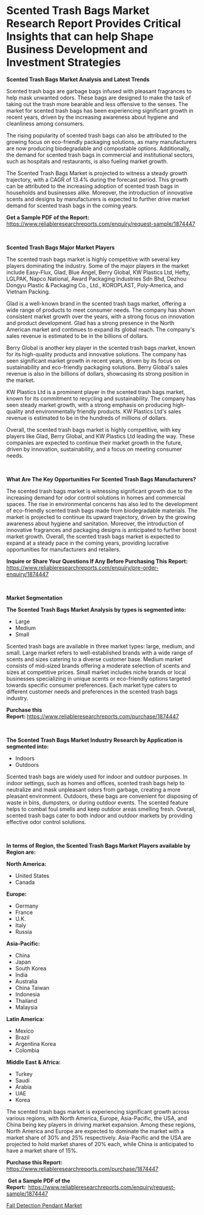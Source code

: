 <p><h1>Scented Trash Bags Market Research Report Provides Critical Insights that can help Shape Business Development and Investment Strategies</h1></p><p><strong>Scented Trash Bags Market Analysis and Latest Trends</strong></p>
<p><p>Scented trash bags are garbage bags infused with pleasant fragrances to help mask unwanted odors. These bags are designed to make the task of taking out the trash more bearable and less offensive to the senses. The market for scented trash bags has been experiencing significant growth in recent years, driven by the increasing awareness about hygiene and cleanliness among consumers.</p><p>The rising popularity of scented trash bags can also be attributed to the growing focus on eco-friendly packaging solutions, as many manufacturers are now producing biodegradable and compostable options. Additionally, the demand for scented trash bags in commercial and institutional sectors, such as hospitals and restaurants, is also fueling market growth.</p><p>The Scented Trash Bags Market is projected to witness a steady growth trajectory, with a CAGR of 13.4% during the forecast period. This growth can be attributed to the increasing adoption of scented trash bags in households and businesses alike. Moreover, the introduction of innovative scents and designs by manufacturers is expected to further drive market demand for scented trash bags in the coming years.</p></p>
<p><strong>Get a Sample PDF of the Report:&nbsp;</strong> <a href="https://www.reliableresearchreports.com/enquiry/request-sample/1874447">https://www.reliableresearchreports.com/enquiry/request-sample/1874447</a></p>
<p>&nbsp;</p>
<p><strong>Scented Trash Bags Major Market Players</strong></p>
<p><p>The scented trash bags market is highly competitive with several key players dominating the industry. Some of the major players in the market include Easy-Flux, Glad, Blue Angel, Berry Global, KW Plastics Ltd, Hefty, LGLPAK, Napco National, Award Packaging Industries Sdn Bhd, Dezhou Dongyu Plastic & Packaging Co., Ltd., KOROPLAST, Poly-America, and Vietnam Packing. </p><p>Glad is a well-known brand in the scented trash bags market, offering a wide range of products to meet consumer needs. The company has shown consistent market growth over the years, with a strong focus on innovation and product development. Glad has a strong presence in the North American market and continues to expand its global reach. The company's sales revenue is estimated to be in the billions of dollars.</p><p>Berry Global is another key player in the scented trash bags market, known for its high-quality products and innovative solutions. The company has seen significant market growth in recent years, driven by its focus on sustainability and eco-friendly packaging solutions. Berry Global's sales revenue is also in the billions of dollars, showcasing its strong position in the market.</p><p>KW Plastics Ltd is a prominent player in the scented trash bags market, known for its commitment to recycling and sustainability. The company has seen steady market growth, with a strong emphasis on producing high-quality and environmentally friendly products. KW Plastics Ltd's sales revenue is estimated to be in the hundreds of millions of dollars.</p><p>Overall, the scented trash bags market is highly competitive, with key players like Glad, Berry Global, and KW Plastics Ltd leading the way. These companies are expected to continue their market growth in the future, driven by innovation, sustainability, and a focus on meeting consumer needs.</p></p>
<p>&nbsp;</p>
<p><strong>What Are The Key Opportunities For Scented Trash Bags Manufacturers?</strong></p>
<p><p>The scented trash bags market is witnessing significant growth due to the increasing demand for odor control solutions in homes and commercial spaces. The rise in environmental concerns has also led to the development of eco-friendly scented trash bags made from biodegradable materials. The market is projected to continue its upward trajectory, driven by the growing awareness about hygiene and sanitation. Moreover, the introduction of innovative fragrances and packaging designs is anticipated to further boost market growth. Overall, the scented trash bags market is expected to expand at a steady pace in the coming years, providing lucrative opportunities for manufacturers and retailers.</p></p>
<p><strong>Inquire or Share Your Questions If Any Before Purchasing This Report:</strong> <a href="https://www.reliableresearchreports.com/enquiry/pre-order-enquiry/1874447">https://www.reliableresearchreports.com/enquiry/pre-order-enquiry/1874447</a></p>
<p>&nbsp;</p>
<p><strong>Market Segmentation</strong></p>
<p><strong>The Scented Trash Bags Market Analysis by types is segmented into:</strong></p>
<p><ul><li>Large</li><li>Medium</li><li>Small</li></ul></p>
<p><p>Scented trash bags are available in three market types: large, medium, and small. Large market refers to well-established brands with a wide range of scents and sizes catering to a diverse customer base. Medium market consists of mid-sized brands offering a moderate selection of scents and sizes at competitive prices. Small market includes niche brands or local businesses specializing in unique scents or eco-friendly options targeted towards specific consumer preferences. Each market type caters to different customer needs and preferences in the scented trash bags industry.</p></p>
<p><strong>Purchase this Report:&nbsp;</strong><a href="https://www.reliableresearchreports.com/purchase/1874447">https://www.reliableresearchreports.com/purchase/1874447</a></p>
<p>&nbsp;</p>
<p><strong>The Scented Trash Bags Market Industry Research by Application is segmented into:</strong></p>
<p><ul><li>Indoors</li><li>Outdoors</li></ul></p>
<p><p>Scented trash bags are widely used for indoor and outdoor purposes. In indoor settings, such as homes and offices, scented trash bags help to neutralize and mask unpleasant odors from garbage, creating a more pleasant environment. Outdoors, these bags are convenient for disposing of waste in bins, dumpsters, or during outdoor events. The scented feature helps to combat foul smells and keep outdoor areas smelling fresh. Overall, scented trash bags cater to both indoor and outdoor markets by providing effective odor control solutions.</p></p>
<p>&nbsp;</p>
<p><strong>In terms of Region, the Scented Trash Bags Market Players available by Region are:</strong></p>
<p>
    <p> <strong> North America: </strong>
        <ul>
            <li>United States</li>
            <li>Canada</li>
        </ul>
        </p> 
    <p> <strong> Europe: </strong>
        <ul>
            <li>Germany</li>
            <li>France</li>
            <li>U.K.</li>
            <li>Italy</li>
            <li>Russia</li>
        </ul>
        </p> 
    <p> <strong> Asia-Pacific: </strong>
        <ul>
            <li>China</li>
            <li>Japan</li>
            <li>South Korea</li>
            <li>India</li>
            <li>Australia</li>
            <li>China Taiwan</li>
            <li>Indonesia</li>
            <li>Thailand</li>
            <li>Malaysia</li>
        </ul>
        </p> 
    <p> <strong> Latin America: </strong>
        <ul>
            <li>Mexico</li>
            <li>Brazil</li>
            <li>Argentina Korea</li>
            <li>Colombia</li>
        </ul>
        </p> 
    <p> <strong> Middle East & Africa: </strong>
        <ul>
            <li>Turkey</li>
            <li>Saudi</li>
            <li>Arabia</li>
            <li>UAE</li>
            <li>Korea</li>
        </ul>
    </p>
    </p>
<p><p>The scented trash bags market is experiencing significant growth across various regions, with North America, Europe, Asia-Pacific, the USA, and China being key players in driving market expansion. Among these regions, North America and Europe are expected to dominate the market with a market share of 30% and 25% respectively. Asia-Pacific and the USA are projected to hold market shares of 20% each, while China is anticipated to have a market share of 15%.</p></p>
<p><strong>Purchase this Report: </strong><a href="https://www.reliableresearchreports.com/purchase/1874447">https://www.reliableresearchreports.com/purchase/1874447</a></p>
<p>&nbsp;<strong>Get a Sample PDF of the Report:&nbsp;&nbsp;</strong><a href="https://www.reliableresearchreports.com/enquiry/request-sample/1874447">https://www.reliableresearchreports.com/enquiry/request-sample/1874447</a></p>
<p><strong></strong></p>
<p><p><a href="https://github.com/ashepherd82/Market-Research-Report-List-3/blob/main/fall-detection-pendant-market.md">Fall Detection Pendant Market</a></p></p>